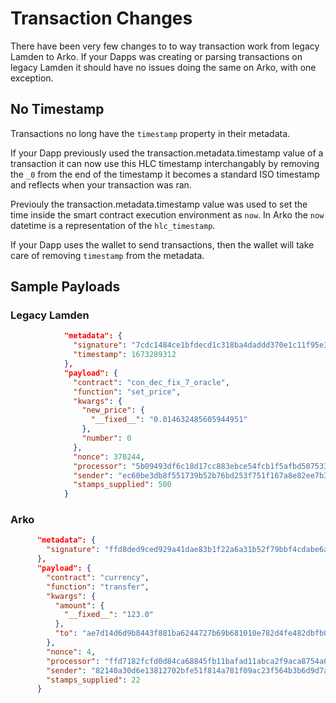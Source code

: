 # Transaction Changes
There have been very few changes to to way transaction work from legacy Lamden to Arko.  If your Dapps was creating or parsing transactions on legacy Lamden it should have no issues doing the same on Arko, with one exception.

## No Timestamp
Transactions no long have the `timestamp` property in their metadata.

If your Dapp previously used the transaction.metadata.timestamp value of a transaction it can now use this HLC timestamp interchangably by removing the `_0` from the end of the timestamp it becomes a standard ISO timestamp and reflects when your transaction was ran.

Previouly the transaction.metadata.timestamp value was used to set the time inside the smart contract execution environment as `now`. In Arko the `now` datetime is a representation of the `hlc_timestamp`.

If your Dapp uses the wallet to send transactions, then the wallet will take care of removing `timestamp` from the metadata.

## Sample Payloads
### Legacy Lamden
```json
            "metadata": {
              "signature": "7cdc1484ce1bfdecd1c318ba4daddd370e1c11f95e32f0b8359fe29f5f3d3884cd72f4b0e6007d82d33efdfceedb272aae014818c2f558507a1a4530fb973c06",
              "timestamp": 1673289312
            },
            "payload": {
              "contract": "con_dec_fix_7_oracle",
              "function": "set_price",
              "kwargs": {
                "new_price": {
                  "__fixed__": "0.014632485605944951"
                },
                "number": 0
              },
              "nonce": 370244,
              "processor": "5b09493df6c18d17cc883ebce54fcb1f5afbd507533417fe32c006009a9c3c4a",
              "sender": "ec60be3db8f551739b52b76bd253f751f167a8e82ee7b393236433c17459b4cd",
              "stamps_supplied": 500
            }
```

### Arko
```json
      "metadata": {
        "signature": "ffd8ded9ced929a41dae83b1f22a6a31b52f79bbf4cdabe6a27d9646dd2bd725fc29c8bc122cb9e37a2904da00e34df499ee7a897505d1de3f0511f9f9c1150c"
      },
      "payload": {
        "contract": "currency",
        "function": "transfer",
        "kwargs": {
          "amount": {
            "__fixed__": "123.0"
          },
          "to": "ae7d14d6d9b8443f881ba6244727b69b681010e782d4fe482dbfb0b6aca02d5d"
        },
        "nonce": 4,
        "processor": "ffd7182fcfd0d84ca68845fb11bafad11abca2f9aca8754a6d9cad7baa39d28b",
        "sender": "82140a30d6e13812702bfe51f814a781f09ac23f564b3b6d9d7ad26760e1edaa",
        "stamps_supplied": 22
      }

```